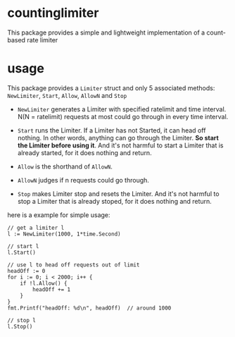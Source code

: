 # countinglimiter
This package provides a simple and lightweight implementation of a count-based rate limiter

# usage
This package provides a `Limiter` struct and only 5 associated methods: `NewLimiter`, `Start`, `Allow`, `AllowN` and `Stop`

- `NewLimiter` generates a Limiter with specified ratelimit and time interval. N(N = ratelimit) requests at most could go through in every time interval.

- `Start` runs the Limiter. If a Limiter has not Started, it can head off nothing. In other words, anything can go through the Limiter. **So start the Limiter before using it**. And it's not harmful to start a Limiter that is already started, for it does nothing and return. 

- `Allow` is the shorthand of `AllowN`.

- `AllowN` judges if n requests could go through.

- `Stop` makes Limiter stop and resets the Limiter. And it's not harmful to stop a Limiter that is already stoped, for it does nothing and return.

here is a example for simple usage:
```
// get a limiter l 
l := NewLimiter(1000, 1*time.Second)

// start l
l.Start()

// use l to head off requests out of limit
headOff := 0
for i := 0; i < 2000; i++ {
    if !l.Allow() {
        headOff += 1
    }
}
fmt.Printf("headOff: %d\n", headOff)  // around 1000

// stop l
l.Stop()
```